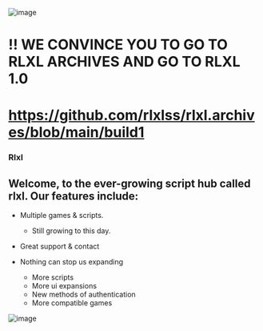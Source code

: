![image](https://github.com/FlyingNalas/rlxl/assets/139919935/fd08107e-a504-4fb3-9240-f54b9266e854)

# !! WE CONVINCE YOU TO GO TO RLXL ARCHIVES AND GO TO RLXL 1.0
# https://github.com/rlxlss/rlxl.archives/blob/main/build1


### Rlxl
Welcome, to the ever-growing script hub called rlxl. 
Our features include:
---------------------

- Multiple games & scripts.
  - Still growing to this day.
    
- Great support & contact
  
  
- Nothing can stop us expanding
  - More scripts
  - More ui expansions
  - New methods of authentication
  - More compatible games
  
![image](https://github.com/FlyingNalas/rlxl/assets/139919935/17afc66f-f18f-41b6-8632-b2224e6d1432)
